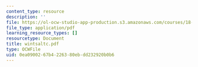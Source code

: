 ```yaml
---
content_type: resource
description: ''
file: https://ol-ocw-studio-app-production.s3.amazonaws.com/courses/18-996-random-matrix-theory-and-its-applications-spring-2004/0ea0900267b4226380ebdd232920b0b6_wintsaltc.pdf
file_type: application/pdf
learning_resource_types: []
resourcetype: Document
title: wintsaltc.pdf
type: OCWFile
uid: 0ea09002-67b4-2263-80eb-dd232920b0b6
---
```

